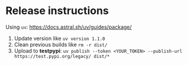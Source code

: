# Release instructions

Using `uv`:  https://docs.astral.sh/uv/guides/package/

1. Update version like `uv version 1.1.0`
2. Clean previous builds like `rm -r dist/`
3. Upload to **testpypi**:  `uv publish --token <YOUR_TOKEN> --publish-url https://test.pypi.org/legacy/ dist/*`
